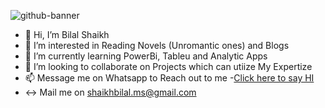 ![github-banner](https://github.com/user-attachments/assets/a5edf3c8-5403-4e55-bdcf-628f32081d38)


- 👋 Hi, I’m Bilal Shaikh
- 👀 I’m interested in Reading Novels (Unromantic ones) and Blogs 
- 🌱 I’m currently learning PowerBi, Tableu and Analytic Apps
- 💞️ I’m looking to collaborate on Projects which can utiize My Expertize
- 📫 Message me on Whatsapp to Reach out to me  -[Click here to say HI](https://api.whatsapp.com/send/?phone=919820625299&text=Hi%20Bilaal&type=phone_number&app_absent=0)
- ↔️ Mail me on shaikhbilal.ms@gmail.com 
  
<!---
Biilal-sh/Biilal-sh is a ✨ special ✨ repository because its `README.md` (this file) appears on your GitHub profile.
You can click the Preview link to take a look at your changes.
--->
